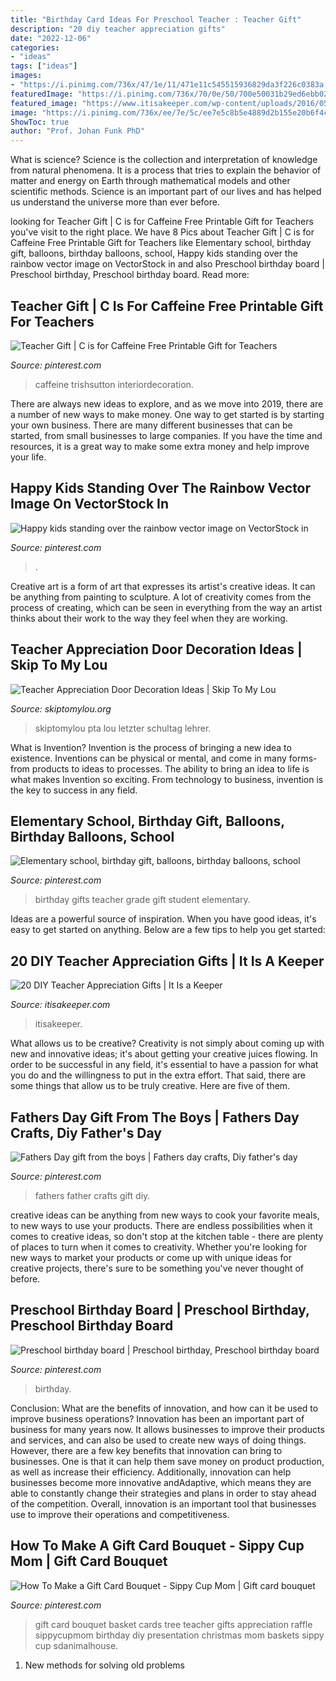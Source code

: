 ```yaml
---
title: "Birthday Card Ideas For Preschool Teacher : Teacher Gift"
description: "20 diy teacher appreciation gifts"
date: "2022-12-06"
categories:
- "ideas"
tags: ["ideas"]
images:
- "https://i.pinimg.com/736x/47/1e/11/471e11c545515936829da3f226c0383a.jpg"
featuredImage: "https://i.pinimg.com/736x/70/0e/50/700e50031b29ed6ebb02f0357c583682--gift-card-bouquet-teacher-appreciation.jpg"
featured_image: "https://www.itisakeeper.com/wp-content/uploads/2016/05/More-than-20-DIY-Teacher-Appreciation-Gift-Ideas-H.jpg"
image: "https://i.pinimg.com/736x/ee/7e/5c/ee7e5c8b5e4889d2b155e20b6f4c63b1.jpg"
ShowToc: true
author: "Prof. Johan Funk PhD"
---
```



What is science?
Science is the collection and interpretation of knowledge from natural phenomena. It is a process that tries to explain the behavior of matter and energy on Earth through mathematical models and other scientific methods. Science is an important part of our lives and has helped us understand the universe more than ever before.

	

		
looking for Teacher Gift | C is for Caffeine Free Printable Gift for Teachers you've visit to the right place. We have 8 Pics about Teacher Gift | C is for Caffeine Free Printable Gift for Teachers like Elementary school, birthday gift, balloons, birthday balloons, school, Happy kids standing over the rainbow vector image on VectorStock in and also Preschool birthday board | Preschool birthday, Preschool birthday board. Read more:
		
    
## Teacher Gift | C Is For Caffeine Free Printable Gift For Teachers

<img loading=lazy src="https://i.pinimg.com/736x/18/88/21/1888217a7383ef4e9889be730a7b2c0c.jpg" onerror="this.onerror=null;this.src='https://tse3.mm.bing.net/th?id=OIP.NXZtFPuiMa7s-CftTWTHnQHaLI&amp;pid=15.1';" alt="Teacher Gift | C is for Caffeine Free Printable Gift for Teachers">

_Source: pinterest.com_

>caffeine trishsutton interiordecoration. 

	

There are always new ideas to explore, and as we move into 2019, there are a number of new ways to make money. One way to get started is by starting your own business. There are many different businesses that can be started, from small businesses to large companies. If you have the time and resources, it is a great way to make some extra money and help improve your life.

    
## Happy Kids Standing Over The Rainbow Vector Image On VectorStock In

<img loading=lazy src="https://i.pinimg.com/736x/1b/ca/0a/1bca0a7b113ac90a42d5817ca7936ece.jpg" onerror="this.onerror=null;this.src='https://tse4.mm.bing.net/th?id=OIP.65K6mqQK1gajcX6ssAKHzgHaH6&amp;pid=15.1';" alt="Happy kids standing over the rainbow vector image on VectorStock in">

_Source: pinterest.com_

>. 

	

Creative art is a form of art that expresses its artist's creative ideas. It can be anything from painting to sculpture. A lot of creativity comes from the process of creating, which can be seen in everything from the way an artist thinks about their work to the way they feel when they are working.

    
## Teacher Appreciation Door Decoration Ideas | Skip To My Lou

<img loading=lazy src="https://www.skiptomylou.org/wp-content/uploads/2010/04/TeacherDoor-superstar-1.jpg" onerror="this.onerror=null;this.src='https://tse1.mm.bing.net/th?id=OIP.cYkg-tU2Kjc2ahS02dihHwAAAA&amp;pid=15.1';" alt="Teacher Appreciation Door Decoration Ideas | Skip To My Lou">

_Source: skiptomylou.org_

>skiptomylou pta lou letzter schultag lehrer. 

	

What is Invention?
Invention is the process of bringing a new idea to existence. Inventions can be physical or mental, and come in many forms- from products to ideas to processes. The ability to bring an idea to life is what makes Invention so exciting. From technology to business, invention is the key to success in any field.

    
## Elementary School, Birthday Gift, Balloons, Birthday Balloons, School

<img loading=lazy src="https://i.pinimg.com/736x/47/1e/11/471e11c545515936829da3f226c0383a.jpg" onerror="this.onerror=null;this.src='https://tse3.mm.bing.net/th?id=OIP.ImmU_SNMVgpbp356S7eCvQHaIM&amp;pid=15.1';" alt="Elementary school, birthday gift, balloons, birthday balloons, school">

_Source: pinterest.com_

>birthday gifts teacher grade gift student elementary. 

	

Ideas are a powerful source of inspiration. When you have good ideas, it's easy to get started on anything. Below are a few tips to help you get started: 

    
## 20 DIY Teacher Appreciation Gifts | It Is A Keeper

<img loading=lazy src="https://www.itisakeeper.com/wp-content/uploads/2016/05/More-than-20-DIY-Teacher-Appreciation-Gift-Ideas-H.jpg" onerror="this.onerror=null;this.src='https://tse1.mm.bing.net/th?id=OIP.tytgBCm3qS3zqFVVaYnkhQHaMW&amp;pid=15.1';" alt="20 DIY Teacher Appreciation Gifts | It Is a Keeper">

_Source: itisakeeper.com_

>itisakeeper. 

	

What allows us to be creative?
Creativity is not simply about coming up with new and innovative ideas; it's about getting your creative juices flowing. In order to be successful in any field, it's essential to have a passion for what you do and the willingness to put in the extra effort. That said, there are some things that allow us to be truly creative. Here are five of them.

    
## Fathers Day Gift From The Boys | Fathers Day Crafts, Diy Father&#039;s Day

<img loading=lazy src="https://i.pinimg.com/736x/ee/7e/5c/ee7e5c8b5e4889d2b155e20b6f4c63b1.jpg" onerror="this.onerror=null;this.src='https://tse3.mm.bing.net/th?id=OIP.W-6oviIUY2peTHk6SG6mGgHaNL&amp;pid=15.1';" alt="Fathers Day gift from the boys | Fathers day crafts, Diy father&#039;s day">

_Source: pinterest.com_

>fathers father crafts gift diy. 

	

creative ideas can be anything from new ways to cook your favorite meals, to new ways to use your products. There are endless possibilities when it comes to creative ideas, so don't stop at the kitchen table - there are plenty of places to turn when it comes to creativity. Whether you're looking for new ways to market your products or come up with unique ideas for creative projects, there's sure to be something you've never thought of before.

    
## Preschool Birthday Board | Preschool Birthday, Preschool Birthday Board

<img loading=lazy src="https://i.pinimg.com/736x/eb/d6/c3/ebd6c3bd33b8cf879727c44a6fd678d3.jpg" onerror="this.onerror=null;this.src='https://tse4.mm.bing.net/th?id=OIP.EDynY9H71Nmw7UwGa6ASqgHaJ3&amp;pid=15.1';" alt="Preschool birthday board | Preschool birthday, Preschool birthday board">

_Source: pinterest.com_

>birthday. 

	

Conclusion: What are the benefits of innovation, and how can it be used to improve business operations?
Innovation has been an important part of business for many years now. It allows businesses to improve their products and services, and can also be used to create new ways of doing things. However, there are a few key benefits that innovation can bring to businesses. One is that it can help them save money on product production, as well as increase their efficiency. Additionally, innovation can help businesses become more innovative andAdaptive, which means they are able to constantly change their strategies and plans in order to stay ahead of the competition. Overall, innovation is an important tool that businesses use to improve their operations and competitiveness.

    
## How To Make A Gift Card Bouquet - Sippy Cup Mom | Gift Card Bouquet

<img loading=lazy src="https://i.pinimg.com/736x/70/0e/50/700e50031b29ed6ebb02f0357c583682--gift-card-bouquet-teacher-appreciation.jpg" onerror="this.onerror=null;this.src='https://tse3.mm.bing.net/th?id=OIP.UCCVQATSOIRsfqc5qXglAQHaLG&amp;pid=15.1';" alt="How To Make a Gift Card Bouquet - Sippy Cup Mom | Gift card bouquet">

_Source: pinterest.com_

>gift card bouquet basket cards tree teacher gifts appreciation raffle sippycupmom birthday diy presentation christmas mom baskets sippy cup sdanimalhouse. 

	

1. New methods for solving old problems

